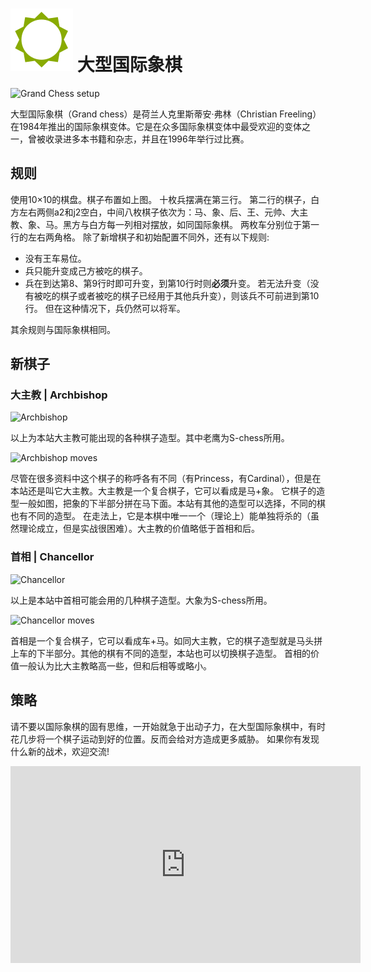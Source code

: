 # ![Grand](https://github.com/gbtami/pychess-variants/blob/master/static/icons/grand.svg) 大型国际象棋

![Grand Chess setup](https://github.com/gbtami/pychess-variants/blob/master/static/images/CVariantsGuide/Grand.png)

大型国际象棋（Grand chess）是荷兰人克里斯蒂安·弗林（Christian Freeling）在1984年推出的国际象棋变体。它是在众多国际象棋变体中最受欢迎的变体之一，曾被收录进多本书籍和杂志，并且在1996年举行过比赛。

## 规则

使用10×10的棋盘。棋子布置如上图。
十枚兵摆满在第三行。
第二行的棋子，白方左右两侧a2和j2空白，中间八枚棋子依次为：马、象、后、王、元帅、大主教、象、马。黑方与白方每一列相对摆放，如同国际象棋。
两枚车分别位于第一行的左右两角格。
除了新增棋子和初始配置不同外，还有以下规则:

* 没有王车易位。
* 兵只能升变成己方被吃的棋子。
* 兵在到达第8、第9行时即可升变，到第10行时则**必须**升变。
  若无法升变（没有被吃的棋子或者被吃的棋子已经用于其他兵升变），则该兵不可前进到第10行。 
  但在这种情况下，兵仍然可以将军。

其余规则与国际象棋相同。

## 新棋子

### 大主教 | Archbishop

![Archbishop](https://github.com/gbtami/pychess-variants/blob/master/static/images/CVariantsGuide/Princesses.png)

以上为本站大主教可能出现的各种棋子造型。其中老鹰为S-chess所用。

![Archbishop moves](https://github.com/gbtami/pychess-variants/blob/master/static/images/CVariantsGuide/Archbishop.png)

尽管在很多资料中这个棋子的称呼各有不同（有Princess，有Cardinal），但是在本站还是叫它大主教。大主教是一个复合棋子，它可以看成是马+象。
它棋子的造型一般如图，把象的下半部分拼在马下面。本站有其他的造型可以选择，不同的棋也有不同的造型。
在走法上，它是本棋中唯一一个（理论上）能单独将杀的（虽然理论成立，但是实战很困难）。大主教的价值略低于首相和后。

### 首相 | Chancellor

![Chancellor](https://github.com/gbtami/pychess-variants/blob/master/static/images/CVariantsGuide/Empresses.png)

以上是本站中首相可能会用的几种棋子造型。大象为S-chess所用。

![Chancellor moves](https://github.com/gbtami/pychess-variants/blob/master/static/images/CVariantsGuide/Chancellor.png)

首相是一个复合棋子，它可以看成车+马。如同大主教，它的棋子造型就是马头拼上车的下半部分。其他的棋有不同的造型，本站也可以切换棋子造型。
首相的价值一般认为比大主教略高一些，但和后相等或略小。

## 策略

请不要以国际象棋的固有思维，一开始就急于出动子力，在大型国际象棋中，有时花几步将一个棋子运动到好的位置。反而会给对方造成更多威胁。
如果你有发现什么新的战术，欢迎交流!

<iframe width="560" height="315" src="https://www.youtube.com/embed/CRrncO-w524" frameborder="0" allowfullscreen></iframe>